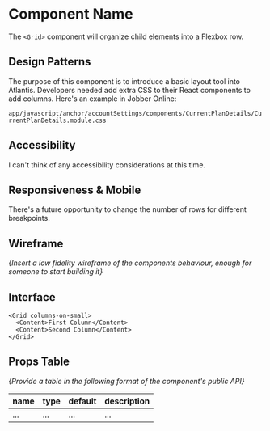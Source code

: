 # Component Name

The `<Grid>` component will organize child elements into a Flexbox row.

## Design Patterns

The purpose of this component is to introduce a basic layout tool into Atlantis.
Developers needed add extra CSS to their React components to add columns. Here's
an example in Jobber Online:

`app/javascript/anchor/accountSettings/components/CurrentPlanDetails/CurrentPlanDetails.module.css`

## Accessibility

I can't think of any accessibility considerations at this time.

## Responsiveness & Mobile

There's a future opportunity to change the number of rows for different
breakpoints.

## Wireframe

_{Insert a low fidelity wireframe of the components behaviour, enough for
someone to start building it}_

## Interface

```
<Grid columns-on-small>
  <Content>First Column</Content>
  <Content>Second Column</Content>
</Grid>
```

## Props Table

_{Provide a table in the following format of the component's public API}_

| name | type | default | description |
| ---- | ---- | ------- | ----------- |
| ...  | ...  | ...     | ...         |
